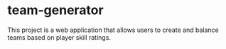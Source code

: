 # team-generator
This project is a web application that allows users to create and balance teams based on player skill ratings.
